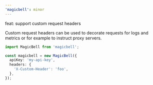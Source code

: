 ```yaml
---
'magicbell': minor
---
```


feat: support custom request headers

Custom request headers can be used to decorate requests for logs and metrics or for example to instruct proxy servers.

```ts
import MagicBell from 'magicbell';

const magicbell = new MagicBell({
  apiKey: 'my-api-key',
  headers: {
    'X-Custom-Header': 'foo',
  },
});
```
